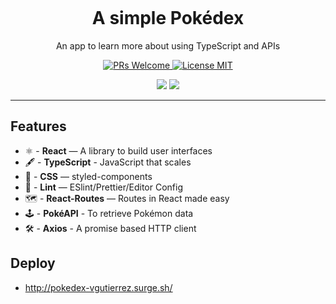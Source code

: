 <h1 align="center">
<br>

<br>
<br>
 A simple Pokédex
</h1>

<p align="center">An app to learn more about using TypeScript and APIs</p>

<p align="center">
  <a href="http://makeapullrequest.com">
    <img src="https://img.shields.io/badge/PRs-welcome-brightgreen.svg?style=flat-square" alt="PRs Welcome">
  </a>
  <a href="https://opensource.org/licenses/MIT">
    <img src="https://img.shields.io/badge/license-MIT-blue.svg?style=flat-square" alt="License MIT">
    </a>
    
</p>

<p align="center">
    <img src="https://user-images.githubusercontent.com/62355596/82861680-796e5b00-9eeb-11ea-96dc-c950a0e90b82.gif" >
    <img src="https://user-images.githubusercontent.com/62355596/82861903-1df09d00-9eec-11ea-8c98-b008bdb15a07.gif" >
    
</p>

<hr />

## Features

-   ⚛ - **React** — A library to build user interfaces
-   🖋 - **TypeScript** - JavaScript that scales
-   💅 - **CSS** — styled-components
-   💖 - **Lint** — ESlint/Prettier/Editor Config
-   🗺 - **React-Routes** — Routes in React made easy
-   🕹 - **PokéAPI** - To retrieve Pokémon data
-   🛠 - **Axios** - A promise based HTTP client

## Deploy

-   http://pokedex-vgutierrez.surge.sh/
